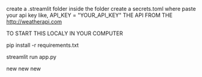 create a .streamlit folder 
inside the folder create a secrets.toml
where paste your api key like,
API_KEY = "YOUR_API_KEY"
THE API FROM THE http://weatherapi.com

TO START THIS LOCALY IN YOUR COMPUTER 

pip install -r requirements.txt

streamlit run app.py

new new new